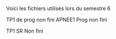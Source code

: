 Voici les fichiers utilisés lors du semestre 6

TP1 de prog non fini
APNEE1 Prog non fini

TP1 SR Non fini